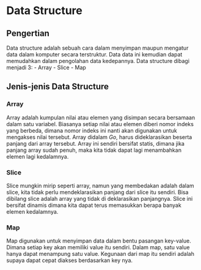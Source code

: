 # Data Structure


## Pengertian
Data structure adalah sebuah cara dalam menyimpan maupun mengatur data dalam komputer secara terstruktur. Data data ini kemudian dapat memudahkan dalam pengolahan data kedepannya. Data structure dibagi menjadi 3:
    - Array
    - Slice
    - Map

## Jenis-jenis Data Structure

### Array
Array adalah kumpulan nilai atau elemen yang disimpan secara bersamaan dalam satu variabel. Biasanya setiap nilai atau elemen diberi nomor indeks yang berbeda, dimana nomor indeks ini nanti akan digunakan untuk mengakses nilai tersebut. Array didalam *Go*, harus dideklarasikan beserta panjang dari array tersebut. Array ini sendiri bersifat statis, dimana jika panjang array sudah penuh, maka kita tidak dapat lagi menambahkan elemen lagi kedalamnya.


### Slice
Slice mungkin mirip seperti array, namun yang membedakan adalah dalam slice, kita tidak perlu mendeklarasikan panjang dari slice itu sendiri. Bisa dibilang slice adalah array yang tidak di deklarasikan panjangnya. Slice ini bersifat dinamis dimana kita dapat terus memasukkan berapa banyak elemen kedalamnya.


### Map
Map digunakan untuk menyimpan data dalam bentu pasangan key-value. Dimana setiap key akan memiliki value itu sendiri. Dalam map, satu value hanya dapat menampung satu value. Kegunaan dari map itu sendiri adalah supaya dapat cepat diakses berdasarkan key nya.